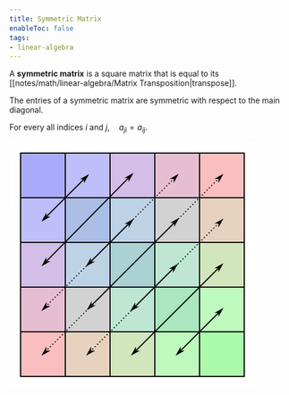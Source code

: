 ```yaml
---
title: Symmetric Matrix
enableToc: false
tags: 
- linear-algebra
---
```

A **symmetric matrix** is a square matrix that is equal to its [[notes/math/linear-algebra/Matrix Transposition|transpose]].

The entries of a symmetric matrix are symmetric with respect to the main diagonal.

For every all indices $i \text{ and } j, \quad a_{ji} = a_{ij}$.

![symmetric matrix representation](notes/assets/symmetric-matrix.svg)
